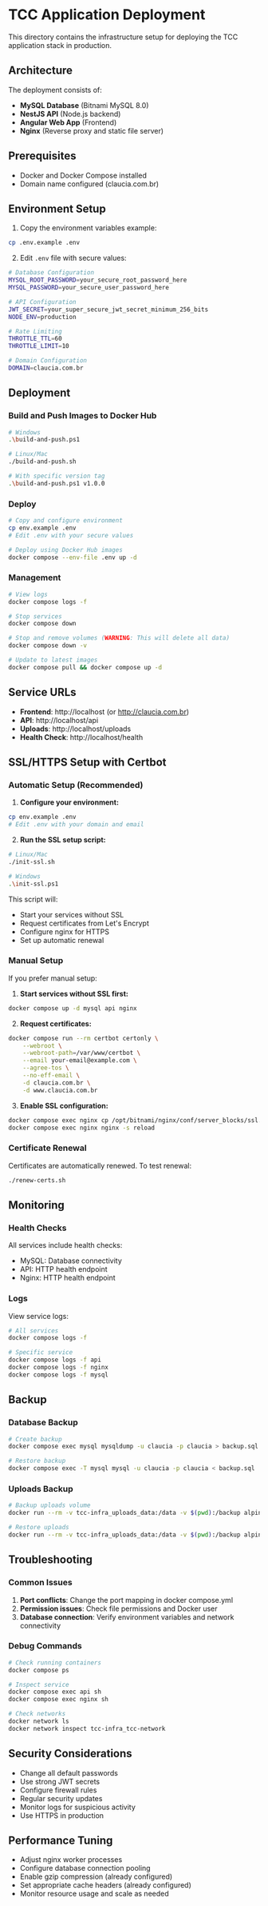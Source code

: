 # TCC Application Deployment

This directory contains the infrastructure setup for deploying the TCC application stack in production.

## Architecture

The deployment consists of:

- **MySQL Database** (Bitnami MySQL 8.0)
- **NestJS API** (Node.js backend)
- **Angular Web App** (Frontend)
- **Nginx** (Reverse proxy and static file server)

## Prerequisites

- Docker and Docker Compose installed
- Domain name configured (claucia.com.br)

## Environment Setup

1. Copy the environment variables example:

```bash
cp .env.example .env
```

2. Edit `.env` file with secure values:

```bash
# Database Configuration
MYSQL_ROOT_PASSWORD=your_secure_root_password_here
MYSQL_PASSWORD=your_secure_user_password_here

# API Configuration
JWT_SECRET=your_super_secure_jwt_secret_minimum_256_bits
NODE_ENV=production

# Rate Limiting
THROTTLE_TTL=60
THROTTLE_LIMIT=10

# Domain Configuration
DOMAIN=claucia.com.br
```

## Deployment

### Build and Push Images to Docker Hub

```bash
# Windows
.\build-and-push.ps1

# Linux/Mac
./build-and-push.sh

# With specific version tag
.\build-and-push.ps1 v1.0.0
```

### Deploy

```bash
# Copy and configure environment
cp env.example .env
# Edit .env with your secure values

# Deploy using Docker Hub images
docker compose --env-file .env up -d
```

### Management

```bash
# View logs
docker compose logs -f

# Stop services
docker compose down

# Stop and remove volumes (WARNING: This will delete all data)
docker compose down -v

# Update to latest images
docker compose pull && docker compose up -d
```

## Service URLs

- **Frontend**: http://localhost (or http://claucia.com.br)
- **API**: http://localhost/api
- **Uploads**: http://localhost/uploads
- **Health Check**: http://localhost/health

## SSL/HTTPS Setup with Certbot

### Automatic Setup (Recommended)

1. **Configure your environment:**

```bash
cp env.example .env
# Edit .env with your domain and email
```

2. **Run the SSL setup script:**

```bash
# Linux/Mac
./init-ssl.sh

# Windows
.\init-ssl.ps1
```

This script will:

- Start your services without SSL
- Request certificates from Let's Encrypt
- Configure nginx for HTTPS
- Set up automatic renewal

### Manual Setup

If you prefer manual setup:

1. **Start services without SSL first:**

```bash
docker compose up -d mysql api nginx
```

2. **Request certificates:**

```bash
docker compose run --rm certbot certonly \
    --webroot \
    --webroot-path=/var/www/certbot \
    --email your-email@example.com \
    --agree-tos \
    --no-eff-email \
    -d claucia.com.br \
    -d www.claucia.com.br
```

3. **Enable SSL configuration:**

```bash
docker compose exec nginx cp /opt/bitnami/nginx/conf/server_blocks/ssl.conf /opt/bitnami/nginx/conf/server_blocks/default.conf
docker compose exec nginx nginx -s reload
```

### Certificate Renewal

Certificates are automatically renewed. To test renewal:

```bash
./renew-certs.sh
```

## Monitoring

### Health Checks

All services include health checks:

- MySQL: Database connectivity
- API: HTTP health endpoint
- Nginx: HTTP health endpoint

### Logs

View service logs:

```bash
# All services
docker compose logs -f

# Specific service
docker compose logs -f api
docker compose logs -f nginx
docker compose logs -f mysql
```

## Backup

### Database Backup

```bash
# Create backup
docker compose exec mysql mysqldump -u claucia -p claucia > backup.sql

# Restore backup
docker compose exec -T mysql mysql -u claucia -p claucia < backup.sql
```

### Uploads Backup

```bash
# Backup uploads volume
docker run --rm -v tcc-infra_uploads_data:/data -v $(pwd):/backup alpine tar czf /backup/uploads-backup.tar.gz -C /data .

# Restore uploads
docker run --rm -v tcc-infra_uploads_data:/data -v $(pwd):/backup alpine tar xzf /backup/uploads-backup.tar.gz -C /data
```

## Troubleshooting

### Common Issues

1. **Port conflicts**: Change the port mapping in docker compose.yml
2. **Permission issues**: Check file permissions and Docker user
3. **Database connection**: Verify environment variables and network connectivity

### Debug Commands

```bash
# Check running containers
docker compose ps

# Inspect service
docker compose exec api sh
docker compose exec nginx sh

# Check networks
docker network ls
docker network inspect tcc-infra_tcc-network
```

## Security Considerations

- Change all default passwords
- Use strong JWT secrets
- Configure firewall rules
- Regular security updates
- Monitor logs for suspicious activity
- Use HTTPS in production

## Performance Tuning

- Adjust nginx worker processes
- Configure database connection pooling
- Enable gzip compression (already configured)
- Set appropriate cache headers (already configured)
- Monitor resource usage and scale as needed
